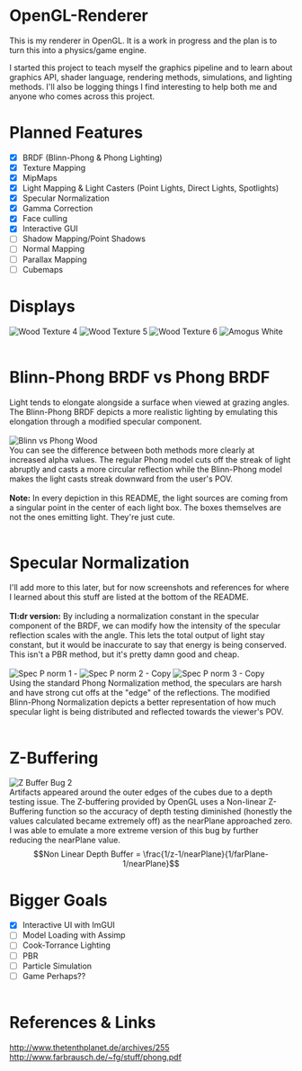 # OpenGL-Renderer
This is my renderer in OpenGL. It is a work in progress and the plan is to turn this into a physics/game engine. 

I started this project to teach myself the graphics pipeline and to learn about graphics API, shader language, rendering methods, simulations, and lighting methods. I'll also be logging things I find interesting to help both me and anyone who comes across this project. 

# Planned Features
- [x] BRDF (Blinn-Phong & Phong Lighting)
- [x] Texture Mapping
- [x] MipMaps
- [x] Light Mapping & Light Casters (Point Lights, Direct Lights, Spotlights)
- [x] Specular Normalization
- [x] Gamma Correction
- [x] Face culling
- [x] Interactive GUI
- [ ] Shadow Mapping/Point Shadows
- [ ] Normal Mapping
- [ ] Parallax Mapping
- [ ] Cubemaps

# Displays
![Wood Texture 4](https://github.com/GlassCactus/OpenGL-Renderer/assets/86325057/a9d1899a-a1d1-4f13-9e2f-dee27b0ed06b)
![Wood Texture 5](https://github.com/GlassCactus/OpenGL-Renderer/assets/86325057/64c66dc5-53d3-4b86-84be-1d5762257e7f)
![Wood Texture 6](https://github.com/GlassCactus/OpenGL-Renderer/assets/86325057/c73caf61-52eb-40f8-81b9-71a08bdc8d0d)
![Amogus White](https://github.com/GlassCactus/OpenGL-Renderer/assets/86325057/6b011947-4c98-47fb-8990-e106ce02292f)
<br /><br />

# Blinn-Phong BRDF vs Phong BRDF
Light tends to elongate alongside a surface when viewed at grazing angles. The Blinn-Phong BRDF depicts a more realistic lighting by emulating this elongation through a modified specular component.<br /><br />
![Blinn vs Phong Wood](https://github.com/GlassCactus/OpenGL-Renderer/assets/86325057/e2bb18f8-a3a0-4245-853e-7efe41bc77c0)<br />
You can see the difference between both methods more clearly at increased alpha values. The regular Phong model cuts off the streak of light abruptly and casts a more circular reflection while the Blinn-Phong model makes the light casts streak downward from the user's POV. <br /><br />
**Note:** In every depiction in this README, the light sources are coming from a singular point in the center of each light box. The boxes themselves are not the ones emitting light. They're just cute.
<br /><br />

# Specular Normalization
I'll add more to this later, but for now screenshots and references for where I learned about this stuff are listed at the bottom of the README.<br /><br />
**Tl:dr version:** By including a normalization constant in the specular component of the BRDF, we can modify how the intensity of the specular reflection scales with the angle. This lets the total output of light stay constant, but it would be inaccurate to say that energy is being conserved. This isn't a PBR method, but it's pretty damn good and cheap.<br /><br />
![Spec P norm 1 -](https://github.com/GlassCactus/OpenGL-Renderer/assets/86325057/fff83fd8-b8c0-48b5-bdc9-250fc4a10a9c)
![Spec P norm 2 - Copy](https://github.com/GlassCactus/OpenGL-Renderer/assets/86325057/a8132ca1-cfaa-417b-8d4e-190d6ceeaceb)
![Spec P norm 3 - Copy](https://github.com/GlassCactus/OpenGL-Renderer/assets/86325057/8ede7975-1161-4461-8a42-c615c9d51123)
<br />
Using the standard Phong Normalization method, the speculars are harsh and have strong cut offs at the "edge" of the reflections. The modified Blinn-Phong Normalization depicts a better representation of how much specular light is being distributed and reflected towards the viewer's POV.
<br /><br />

# Z-Buffering
![Z Buffer Bug 2](https://github.com/GlassCactus/OpenGL-Renderer/assets/86325057/3e8ac73b-2ea6-4efa-a2a5-65db9c59a920)<br />
Artifacts appeared around the outer edges of the cubes due to a depth testing issue. The Z-buffering provided by OpenGL uses a Non-linear Z-Buffering function so the accuracy of depth testing diminished (honestly the values calculated became extremely off) as the nearPlane approached zero. I was able to emulate a more extreme version of this bug by further reducing the nearPlane value. $$Non Linear Depth Buffer = \frac{1/z-1/nearPlane}{1/farPlane-1/nearPlane}$$

# Bigger Goals 
- [x] Interactive UI with ImGUI
- [ ] Model Loading with Assimp
- [ ] Cook-Torrance Lighting
- [ ] PBR
- [ ] Particle Simulation
- [ ] Game Perhaps??
<br /><br />

# References & Links
http://www.thetenthplanet.de/archives/255<br />
http://www.farbrausch.de/~fg/stuff/phong.pdf

